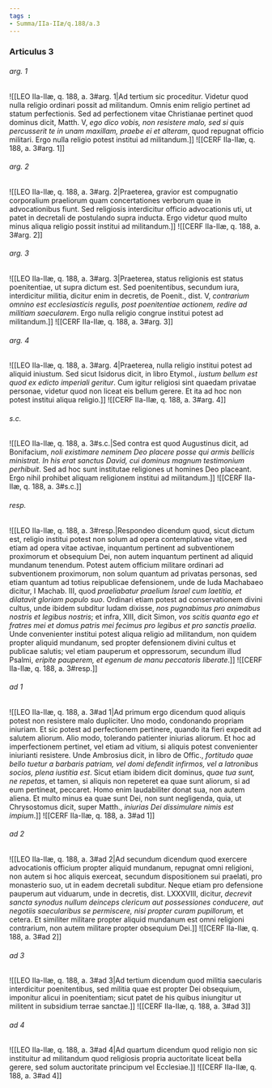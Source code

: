 ```yaml
---
tags : 
- Summa/IIa-IIæ/q.188/a.3
---
```


### Articulus 3

###### arg. 1
![[LEO IIa-IIæ, q. 188, a. 3#arg. 1|Ad tertium sic proceditur. Videtur quod nulla religio ordinari possit ad militandum. Omnis enim religio pertinet ad statum perfectionis. Sed ad perfectionem vitae Christianae pertinet quod dominus dicit, Matth. V, *ego dico vobis, non resistere malo, sed si quis percusserit te in unam maxillam, praebe ei et alteram*, quod repugnat officio militari. Ergo nulla religio potest institui ad militandum.]]
![[CERF IIa-IIæ, q. 188, a. 3#arg. 1]]

###### arg. 2
![[LEO IIa-IIæ, q. 188, a. 3#arg. 2|Praeterea, gravior est compugnatio corporalium praeliorum quam concertationes verborum quae in advocationibus fiunt. Sed religiosis interdicitur officio advocationis uti, ut patet in decretali de postulando supra inducta. Ergo videtur quod multo minus aliqua religio possit institui ad militandum.]]
![[CERF IIa-IIæ, q. 188, a. 3#arg. 2]]

###### arg. 3
![[LEO IIa-IIæ, q. 188, a. 3#arg. 3|Praeterea, status religionis est status poenitentiae, ut supra dictum est. Sed poenitentibus, secundum iura, interdicitur militia, dicitur enim in decretis, de Poenit., dist. V, *contrarium omnino est ecclesiasticis regulis, post poenitentiae actionem, redire ad militiam saecularem*. Ergo nulla religio congrue institui potest ad militandum.]]
![[CERF IIa-IIæ, q. 188, a. 3#arg. 3]]

###### arg. 4
![[LEO IIa-IIæ, q. 188, a. 3#arg. 4|Praeterea, nulla religio institui potest ad aliquid iniustum. Sed sicut Isidorus dicit, in libro Etymol., *iustum bellum est quod ex edicto imperiali geritur*. Cum igitur religiosi sint quaedam privatae personae, videtur quod non liceat eis bellum gerere. Et ita ad hoc non potest institui aliqua religio.]]
![[CERF IIa-IIæ, q. 188, a. 3#arg. 4]]

###### s.c.
![[LEO IIa-IIæ, q. 188, a. 3#s.c.|Sed contra est quod Augustinus dicit, ad Bonifacium, *noli existimare neminem Deo placere posse qui armis bellicis ministrat. In his erat sanctus David, cui dominus magnum testimonium perhibuit*. Sed ad hoc sunt institutae religiones ut homines Deo placeant. Ergo nihil prohibet aliquam religionem institui ad militandum.]]
![[CERF IIa-IIæ, q. 188, a. 3#s.c.]]

###### resp.
![[LEO IIa-IIæ, q. 188, a. 3#resp.|Respondeo dicendum quod, sicut dictum est, religio institui potest non solum ad opera contemplativae vitae, sed etiam ad opera vitae activae, inquantum pertinent ad subventionem proximorum et obsequium Dei, non autem inquantum pertinent ad aliquid mundanum tenendum. Potest autem officium militare ordinari ad subventionem proximorum, non solum quantum ad privatas personas, sed etiam quantum ad totius reipublicae defensionem, unde de Iuda Machabaeo dicitur, I Machab. III, quod *praeliabatur praelium Israel cum laetitia, et dilatavit gloriam populo suo*. Ordinari etiam potest ad conservationem divini cultus, unde ibidem subditur Iudam dixisse, *nos pugnabimus pro animabus nostris et legibus nostris*; et infra, XIII, dicit Simon, *vos scitis quanta ego et fratres mei et domus patris mei fecimus pro legibus et pro sanctis praelia*. Unde convenienter institui potest aliqua religio ad militandum, non quidem propter aliquid mundanum, sed propter defensionem divini cultus et publicae salutis; vel etiam pauperum et oppressorum, secundum illud Psalmi, *eripite pauperem, et egenum de manu peccatoris liberate*.]]
![[CERF IIa-IIæ, q. 188, a. 3#resp.]]

###### ad 1
![[LEO IIa-IIæ, q. 188, a. 3#ad 1|Ad primum ergo dicendum quod aliquis potest non resistere malo dupliciter. Uno modo, condonando propriam iniuriam. Et sic potest ad perfectionem pertinere, quando ita fieri expedit ad salutem aliorum. Alio modo, tolerando patienter iniurias aliorum. Et hoc ad imperfectionem pertinet, vel etiam ad vitium, si aliquis potest convenienter iniurianti resistere. Unde Ambrosius dicit, in libro de Offic., *fortitudo quae bello tuetur a barbaris patriam, vel domi defendit infirmos, vel a latronibus socios, plena iustitia est*. Sicut etiam ibidem dicit dominus, *quae tua sunt, ne repetas*, et tamen, si aliquis non repeteret ea quae sunt aliorum, si ad eum pertineat, peccaret. Homo enim laudabiliter donat sua, non autem aliena. Et multo minus ea quae sunt Dei, non sunt negligenda, quia, ut Chrysostomus dicit, super Matth., *iniurias Dei dissimulare nimis est impium*.]]
![[CERF IIa-IIæ, q. 188, a. 3#ad 1]]

###### ad 2
![[LEO IIa-IIæ, q. 188, a. 3#ad 2|Ad secundum dicendum quod exercere advocationis officium propter aliquid mundanum, repugnat omni religioni, non autem si hoc aliquis exerceat, secundum dispositionem sui praelati, pro monasterio suo, ut in eadem decretali subditur. Neque etiam pro defensione pauperum aut viduarum, unde in decretis, dist. LXXXVIII, dicitur, *decrevit sancta synodus nullum deinceps clericum aut possessiones conducere, aut negotiis saecularibus se permiscere, nisi propter curam pupillorum,* et cetera. Et similiter militare propter aliquid mundanum est omni religioni contrarium, non autem militare propter obsequium Dei.]]
![[CERF IIa-IIæ, q. 188, a. 3#ad 2]]

###### ad 3
![[LEO IIa-IIæ, q. 188, a. 3#ad 3|Ad tertium dicendum quod militia saecularis interdicitur poenitentibus, sed militia quae est propter Dei obsequium, imponitur alicui in poenitentiam; sicut patet de his quibus iniungitur ut militent in subsidium terrae sanctae.]]
![[CERF IIa-IIæ, q. 188, a. 3#ad 3]]

###### ad 4
![[LEO IIa-IIæ, q. 188, a. 3#ad 4|Ad quartum dicendum quod religio non sic instituitur ad militandum quod religiosis propria auctoritate liceat bella gerere, sed solum auctoritate principum vel Ecclesiae.]]
![[CERF IIa-IIæ, q. 188, a. 3#ad 4]]

